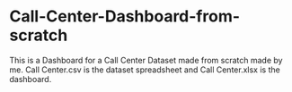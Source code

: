 # Call-Center-Dashboard-from-scratch
This is a Dashboard for a Call Center Dataset made from scratch made by me.
Call Center.csv is the dataset spreadsheet and Call Center.xlsx is the dashboard.
